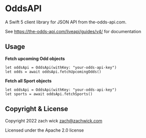 # OddsAPI

A Swift 5 client library for JSON API from the-odds-api.com.

See https://the-odds-api.com/liveapi/guides/v4/ for documentation

## Usage

**Fetch upcoming Odd objects**

```{swift}
let oddsApi = OddsApi(withKey: "your-odds-api-key")
let odds = await oddsApi.fetchUpcomingOdds()
```

**Fetch all Sport objects**

```{swift}
let oddsApi = OddsApi(withKey: "your-odds-api-key")
let sports = await oddsApi.fetchSports()
```

## Copyright & License

Copyright 2022 zach wick zach@zachwick.com

Licensed under the Apache 2.0 license
